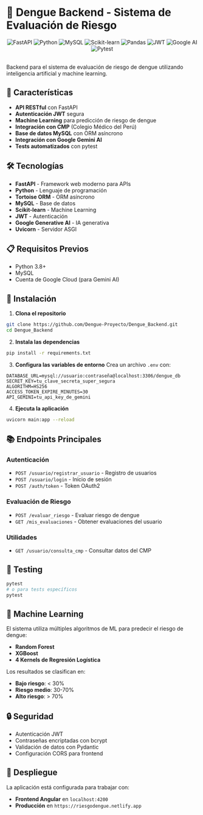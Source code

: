 # 🦟 Dengue Backend - Sistema de Evaluación de Riesgo

<div align="center">
  <img src="https://img.shields.io/badge/FastAPI-005571?style=for-the-badge&logo=fastapi&logoColor=white" alt="FastAPI">
  <img src="https://img.shields.io/badge/Python-3776AB?style=for-the-badge&logo=python&logoColor=white" alt="Python">
  <img src="https://img.shields.io/badge/MySQL-4479A1?style=for-the-badge&logo=mysql&logoColor=white" alt="MySQL">
  <img src="https://img.shields.io/badge/scikit--learn-F7931E?style=for-the-badge&logo=scikit-learn&logoColor=white" alt="Scikit-learn">
  <img src="https://img.shields.io/badge/Pandas-150458?style=for-the-badge&logo=pandas&logoColor=white" alt="Pandas">
  <img src="https://img.shields.io/badge/JWT-black?style=for-the-badge&logo=JSON%20web%20tokens&logoColor=white" alt="JWT">
  <img src="https://img.shields.io/badge/Google%20AI-4285F4?style=for-the-badge&logo=google&logoColor=white" alt="Google AI">
  <img src="https://img.shields.io/badge/Pytest-0A9EDC?style=for-the-badge&logo=pytest&logoColor=white" alt="Pytest">
</div>

<br>

Backend para el sistema de evaluación de riesgo de dengue utilizando inteligencia artificial y machine learning.

## 🚀 Características

- **API RESTful** con FastAPI
- **Autenticación JWT** segura
- **Machine Learning** para predicción de riesgo de dengue
- **Integración con CMP** (Colegio Médico del Perú)
- **Base de datos MySQL** con ORM asíncrono
- **Integración con Google Gemini AI**
- **Tests automatizados** con pytest

## 🛠️ Tecnologías

- **FastAPI** - Framework web moderno para APIs
- **Python** - Lenguaje de programación
- **Tortoise ORM** - ORM asíncrono
- **MySQL** - Base de datos
- **Scikit-learn** - Machine Learning
- **JWT** - Autenticación
- **Google Generative AI** - IA generativa
- **Uvicorn** - Servidor ASGI

## 📋 Requisitos Previos

- Python 3.8+
- MySQL
- Cuenta de Google Cloud (para Gemini AI)

## 🔧 Instalación

1. **Clona el repositorio**
```bash
git clone https://github.com/Dengue-Proyecto/Dengue_Backend.git
cd Dengue_Backend
```

2. **Instala las dependencias**
```bash
pip install -r requirements.txt
```

3. **Configura las variables de entorno**
Crea un archivo `.env` con:
```env
DATABASE_URL=mysql://usuario:contraseña@localhost:3306/dengue_db
SECRET_KEY=tu_clave_secreta_super_segura
ALGORITHM=HS256
ACCESS_TOKEN_EXPIRE_MINUTES=30
API_GEMINI=tu_api_key_de_gemini
```

4. **Ejecuta la aplicación**
```bash
uvicorn main:app --reload
```

## 📚 Endpoints Principales

### Autenticación
- `POST /usuario/registrar_usuario` - Registro de usuarios
- `POST /usuario/login` - Inicio de sesión
- `POST /auth/token` - Token OAuth2

### Evaluación de Riesgo
- `POST /evaluar_riesgo` - Evaluar riesgo de dengue
- `GET /mis_evaluaciones` - Obtener evaluaciones del usuario

### Utilidades
- `GET /usuario/consulta_cmp` - Consultar datos del CMP

## 🧪 Testing

```bash
pytest
# o para tests específicos
pytest
```

## 🤖 Machine Learning

El sistema utiliza múltiples algoritmos de ML para predecir el riesgo de dengue:
- **Random Forest**
- **XGBoost**
- **4 Kernels de Regresión Logística**

Los resultados se clasifican en:
- **Bajo riesgo**: < 30%
- **Riesgo medio**: 30-70%
- **Alto riesgo**: > 70%

## 🔒 Seguridad

- Autenticación JWT
- Contraseñas encriptadas con bcrypt
- Validación de datos con Pydantic
- Configuración CORS para frontend

## 🚀 Despliegue

La aplicación está configurada para trabajar con:
- **Frontend Angular** en `localhost:4200`
- **Producción** en `https://riesgodengue.netlify.app`
